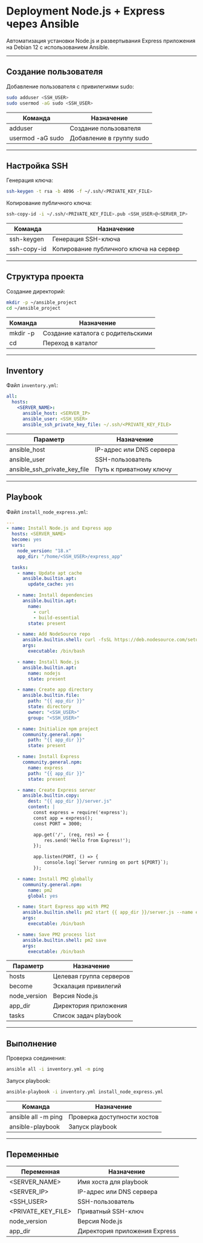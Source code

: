 # Deployment Node.js + Express через Ansible

Автоматизация установки Node.js и развертывания Express приложения на Debian 12 с использованием Ansible.

---

## Создание пользователя

Добавление пользователя с привилегиями sudo:

```bash
sudo adduser <SSH_USER>
sudo usermod -aG sudo <SSH_USER>
```

| Команда | Назначение |
|---------|------------|
| adduser | Создание пользователя |
| usermod -aG sudo | Добавление в группу sudo |

---

## Настройка SSH

Генерация ключа:

```bash
ssh-keygen -t rsa -b 4096 -f ~/.ssh/<PRIVATE_KEY_FILE>
```

Копирование публичного ключа:

```bash
ssh-copy-id -i ~/.ssh/<PRIVATE_KEY_FILE>.pub <SSH_USER>@<SERVER_IP>
```

| Команда | Назначение |
|---------|------------|
| ssh-keygen | Генерация SSH-ключа |
| ssh-copy-id | Копирование публичного ключа на сервер |

---

## Структура проекта

Создание директорий:

```bash
mkdir -p ~/ansible_project
cd ~/ansible_project
```

| Команда | Назначение |
|---------|------------|
| mkdir -p | Создание каталога с родительскими |
| cd | Переход в каталог |

---

## Inventory

Файл `inventory.yml`:

```yaml
all:
  hosts:
    <SERVER_NAME>:
      ansible_host: <SERVER_IP>
      ansible_user: <SSH_USER>
      ansible_ssh_private_key_file: ~/.ssh/<PRIVATE_KEY_FILE>
```

| Параметр | Назначение |
|----------|------------|
| ansible_host | IP-адрес или DNS сервера |
| ansible_user | SSH-пользователь |
| ansible_ssh_private_key_file | Путь к приватному ключу |

---

## Playbook

Файл `install_node_express.yml`:

```yaml
---
- name: Install Node.js and Express app
  hosts: <SERVER_NAME>
  become: yes
  vars:
    node_version: "18.x"
    app_dir: "/home/<SSH_USER>/express_app"

  tasks:
    - name: Update apt cache
      ansible.builtin.apt:
        update_cache: yes

    - name: Install dependencies
      ansible.builtin.apt:
        name:
          - curl
          - build-essential
        state: present

    - name: Add NodeSource repo
      ansible.builtin.shell: curl -fsSL https://deb.nodesource.com/setup_{{ node_version }} | bash -
      args:
        executable: /bin/bash

    - name: Install Node.js
      ansible.builtin.apt:
        name: nodejs
        state: present

    - name: Create app directory
      ansible.builtin.file:
        path: "{{ app_dir }}"
        state: directory
        owner: "<SSH_USER>"
        group: "<SSH_USER>"

    - name: Initialize npm project
      community.general.npm:
        path: "{{ app_dir }}"
        state: present

    - name: Install Express
      community.general.npm:
        name: express
        path: "{{ app_dir }}"
        state: present

    - name: Create Express server
      ansible.builtin.copy:
        dest: "{{ app_dir }}/server.js"
        content: |
          const express = require('express');
          const app = express();
          const PORT = 3000;

          app.get('/', (req, res) => {
              res.send('Hello from Express!');
          });

          app.listen(PORT, () => {
              console.log(`Server running on port ${PORT}`);
          });

    - name: Install PM2 globally
      community.general.npm:
        name: pm2
        global: yes

    - name: Start Express app with PM2
      ansible.builtin.shell: pm2 start {{ app_dir }}/server.js --name express_app
      args:
        executable: /bin/bash

    - name: Save PM2 process list
      ansible.builtin.shell: pm2 save
      args:
        executable: /bin/bash
```

| Параметр | Назначение |
|----------|------------|
| hosts | Целевая группа серверов |
| become | Эскалация привилегий |
| node_version | Версия Node.js |
| app_dir | Директория приложения |
| tasks | Список задач playbook |

---

## Выполнение

Проверка соединения:

```bash
ansible all -i inventory.yml -m ping
```

Запуск playbook:

```bash
ansible-playbook -i inventory.yml install_node_express.yml
```

| Команда | Назначение |
|---------|------------|
| ansible all -m ping | Проверка доступности хостов |
| ansible-playbook | Запуск playbook |

---

## Переменные

| Переменная | Назначение |
|------------|------------|
| <SERVER_NAME> | Имя хоста для playbook |
| <SERVER_IP> | IP-адрес или DNS сервера |
| <SSH_USER> | SSH-пользователь |
| <PRIVATE_KEY_FILE> | Приватный SSH-ключ |
| node_version | Версия Node.js |
| app_dir | Директория приложения Express |
